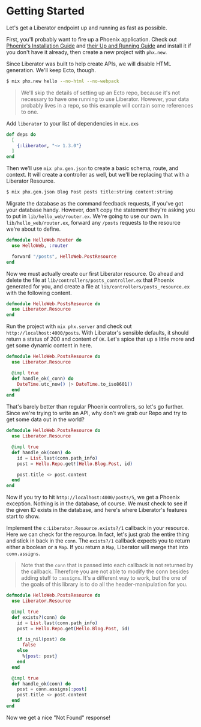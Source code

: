 # Getting Started

Let's get a Liberator endpoint up and running as fast as possible.

First, you'll probably want to fire up a Phoenix application.
Check out [Phoenix's Installation Guide](https://hexdocs.pm/phoenix/installation.html)
and [their Up and Running Guide](https://hexdocs.pm/phoenix/up_and_running.html)
and install it if you don't have it already,
then create a new project with `phx.new`.

Since Liberator was built to help create APIs,
we will disable HTML generation.
We'll keep Ecto, though.

```sh
$ mix phx.new hello --no-html --no-webpack
```

> We'll skip the details of setting up an Ecto repo,
> because it's not necessary to have one running to use Liberator.
> However, your data probably lives in a repo,
> so this example will contain some references to one.

Add `liberator` to your list of dependencies in `mix.exs`

```elixir
def deps do
  [
    {:liberator, "~> 1.3.0"}
  ]
end
```

Then we'll use `mix phx.gen.json` to create a basic schema, route, and context.
It will create a controller as well, but we'll be replacing that with a Liberator Resource.

```sh
$ mix phx.gen.json Blog Post posts title:string content:string
```

Migrate the database as the command feedback requests, if you've got your database handy.
However, don't copy the statement they're asking you to put in `lib/hello_web/router.ex`.
We're going to use our own.
In `lib/hello_web/router.ex`, forward any `/posts` requests to the resource we're about to define.

```elixir
defmodule HelloWeb.Router do
  use HelloWeb, :router

  forward "/posts", HelloWeb.PostResource
end
```

Now we must actually create our first Liberator resource.
Go ahead and delete the file at `lib/controllers/posts_controller.ex` that Phoenix generated for you,
and create a file at `lib/controllers/posts_resource.ex` with the following content.

```elixir
defmodule HelloWeb.PostsResource do
  use Liberator.Resource
end
```

Run the project with `mix phx.server` and check out `http://localhost:4000/posts`.
With Liberator's sensible defaults, it should return a status of 200 and content of `OK`.
Let's spice that up a little more and get some dynamic content in here.

```elixir
defmodule HelloWeb.PostsResource do
  use Liberator.Resource

  @impl true
  def handle_ok(_conn) do
    DateTime.utc_now() |> DateTime.to_iso8601()
  end
end
```

That's barely better than regular Phoenix controllers, so let's go further.
Since we're trying to write an API, why don't we grab our Repo and try to get some data out in the world?

```elixir
defmodule HelloWeb.PostsResource do
  use Liberator.Resource

  @impl true
  def handle_ok(conn) do
    id = List.last(conn.path_info)
    post = Hello.Repo.get!(Hello.Blog.Post, id)

    post.title <> post.content
  end
end
```

Now if you try to hit `http://localhost:4000/posts/5`, we get a Phoenix exception.
Nothing is in the database, of course.
We must check to see if the given ID exists in the database,
and here's where Liberator's features start to show.

Implement the `c:Liberator.Resource.exists?/1` callback in your resource.
Here we can check for the resource.
In fact, let's just grab the entire thing and stick in back in the `conn`.
The `exists?/1` callback expects you to return either a boolean or a `Map`.
If you return a `Map`, Liberator will merge that into `conn.assigns`.

> Note that the `conn` that is passed into each callback is not returned by the callback.
> Therefore you are not able to modify the conn besides adding stuff to `:assigns`.
> It's a different way to work, but the one of the goals of this library is to do all the header-manipulation for you.

```elixir
defmodule HelloWeb.PostsResource do
  use Liberator.Resource

  @impl true
  def exists?(conn) do
    id = List.last(conn.path_info)
    post = Hello.Repo.get(Hello.Blog.Post, id)

    if is_nil(post) do
      false
    else
      %{post: post}
    end
  end

  @impl true
  def handle_ok(conn) do
    post = conn.assigns[:post]
    post.title <> post.content
  end
end
```

Now we get a nice "Not Found" response!

